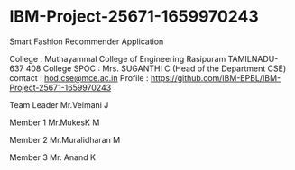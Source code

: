 # IBM-Project-25671-1659970243
Smart Fashion Recommender Application 

College      : Muthayammal College of Engineering Rasipuram TAMILNADU- 637 408
College SPOC : Mrs. SUGANTHI C (Head of the Department CSE)
contact      : hod.cse@mce.ac.in
Profile      : https://github.com/IBM-EPBL/IBM-Project-25671-1659970243  

Team Leader Mr.Velmani J

Member 1 Mr.MukesK M

Member 2 Mr.Muralidharan M

Member 3 Mr. Anand K
